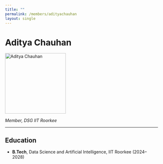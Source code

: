 ```yaml
---
title: ""
permalink: /members/adityachauhan
layout: single
---
```




# Aditya Chauhan

<img src="{{ site.baseurl }}/assets/images/members/y25/adityachauhan.jpg" width="200" height="200" alt="Aditya Chauhan">

*Member, DSG IIT Roorkee*

---

## Education  
- **B.Tech**, Data Science and Artificial Intelligence, IIT Roorkee (2024–2028)  

